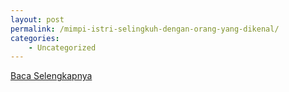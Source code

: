 ```yaml
---
layout: post
permalink: /mimpi-istri-selingkuh-dengan-orang-yang-dikenal/
categories:
    - Uncategorized
---
```


[Baca Selengkapnya](/07)